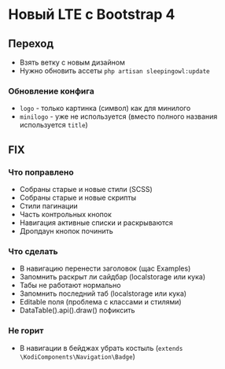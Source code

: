 # Новый LTE с Bootstrap 4

## Переход

* Взять ветку с новым дизайном
* Нужно обновить ассеты `php artisan sleepingowl:update`

### Обновление конфига
- `logo` - только картинка (символ) как для минилого
- `minilogo` - уже не используется (вместо полного названия используется `title`)


## FIX

### Что поправлено

* Собраны старые и новые стили (SCSS)
* Собраны старые и новые скрипты
* Стили пагинации
* Часть контрольных кнопок
* Навигация активные списки и раскрываются
* Дропдаун кнопок починить


### Что сделать

* В навигацию перенести заголовок (щас Examples)
* Запомнить раскрыт ли сайдбар (localstorage или кука)
* Табы не работают нормально
* Запомнить последний таб (localstorage или кука)
* Editable поля (проблема с классами и стилями)
* DataTable().api().draw() пофиксить

### Не горит
* В навигации в бейджах убрать костыль (`extends \KodiComponents\Navigation\Badge`)
